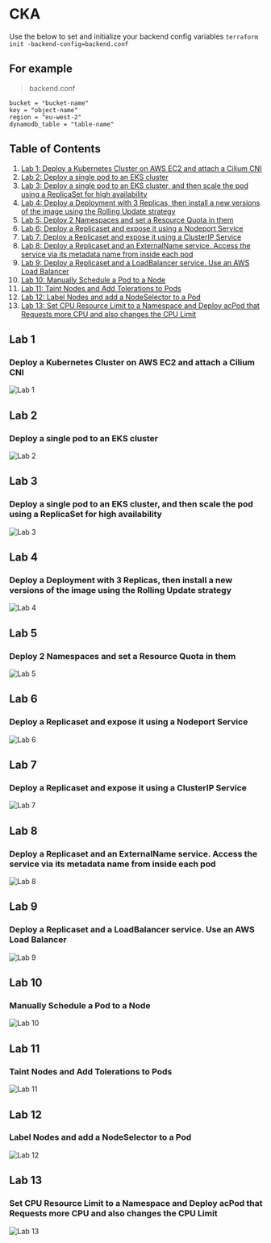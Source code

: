 # CKA

Use the below to set and initialize your backend config variables
`terraform init -backend-config=backend.conf`

## For example
>
>backend.conf

```text
bucket = "bucket-name"
key = "object-name"
region = "eu-west-2"
dynamodb_table = "table-name"
```

## Table of Contents

1. [Lab 1: Deploy a Kubernetes Cluster on AWS EC2 and attach a Cilium CNI](#lab-1)
2. [Lab 2: Deploy a single pod to an EKS cluster](#lab-2)
3. [Lab 3: Deploy a single pod to an EKS cluster, and then scale the pod using a ReplicaSet for high availability](#lab-3)
4. [Lab 4: Deploy a Deployment with 3 Replicas, then install a new versions of the image using the Rolling Update strategy](#lab-4)
5. [Lab 5: Deploy 2 Namespaces and set a Resource Quota in them](#lab-5)
6. [Lab 6: Deploy a Replicaset and expose it using a Nodeport Service](#lab-6)
7. [Lab 7: Deploy a Replicaset and expose it using a ClusterIP Service](#lab-7)
8. [Lab 8: Deploy a Replicaset and an ExternalName service. Access the service via its metadata name from inside each pod](#lab-8)
9. [Lab 9: Deploy a Replicaset and a LoadBalancer service. Use an AWS Load Balancer](#lab-9)
10. [Lab 10: Manually Schedule a Pod to a Node](#lab-10)
11. [Lab 11: Taint Nodes and Add Tolerations to Pods](#lab-11)
12. [Lab 12: Label Nodes and add a NodeSelector to a Pod](#lab-12)
13. [Lab 13: Set CPU Resource Limit to a Namespace and Deploy acPod that Requests more CPU and also changes the CPU Limit](#lab-13)

## Lab 1

### Deploy a Kubernetes Cluster on AWS EC2 and attach a Cilium CNI

![Lab 1](./Images/Lab%201.png)

## Lab 2

### Deploy a single pod to an EKS cluster

![Lab 2](./Images/Lab%202.png)

## Lab 3

### Deploy a single pod to an EKS cluster, and then scale the pod using a ReplicaSet for high availability

![Lab 3](./Images/Lab%203.png)

## Lab 4

### Deploy a Deployment with 3 Replicas, then install a new versions of the image using the Rolling Update strategy

![Lab 4](./Images/Lab%204.png)

## Lab 5

### Deploy 2 Namespaces and set a Resource Quota in them

![Lab 5](./Images/Lab%205.png)

## Lab 6

### Deploy a Replicaset and expose it using a Nodeport Service

![Lab 6](./Images/Lab%206.png)

## Lab 7

### Deploy a Replicaset and expose it using a ClusterIP Service

![Lab 7](./Images/Lab%207.png)

## Lab 8

### Deploy a Replicaset and an ExternalName service. Access the service via its metadata name from inside each pod

![Lab 8](./Images/Lab%208.png)

## Lab 9

### Deploy a Replicaset and a LoadBalancer service. Use an AWS Load Balancer

![Lab 9](./Images/Lab%209.png)

## Lab 10

### Manually Schedule a Pod to a Node

![Lab 10](./Images/Lab%2010.png)

## Lab 11

### Taint Nodes and Add Tolerations to Pods

![Lab 11](./Images/Lab%2011.png)

## Lab 12

### Label Nodes and add a NodeSelector to a Pod

![Lab 12](./Images/Lab%2012.png)

## Lab 13

### Set CPU Resource Limit to a Namespace and Deploy acPod that Requests more CPU and also changes the CPU Limit

![Lab 13](./Images/Lab%2013.png)
